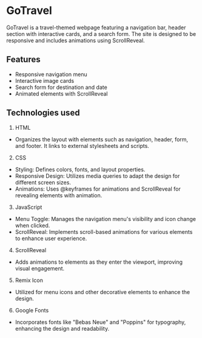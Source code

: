 # GoTravel

GoTravel is a travel-themed webpage featuring a navigation bar, header section with interactive cards, and a search form. The site is designed to be responsive and includes animations using ScrollReveal.

## Features

- Responsive navigation menu
- Interactive image cards
- Search form for destination and date
- Animated elements with ScrollReveal

## Technologies used

1. HTML 
- Organizes the layout with elements such as navigation, header, form, and footer. It links to external stylesheets and scripts.

2. CSS 
- Styling: Defines colors, fonts, and layout properties.
- Responsive Design: Utilizes media queries to adapt the design for different screen sizes.
- Animations: Uses @keyframes for animations and ScrollReveal for revealing elements with animation.

3. JavaScript
- Menu Toggle: Manages the navigation menu's visibility and icon change when clicked.
- ScrollReveal: Implements scroll-based animations for various elements to enhance user experience.

4. ScrollReveal
- Adds animations to elements as they enter the viewport, improving visual engagement.

5. Remix Icon
- Utilized for menu icons and other decorative elements to enhance the design.

6. Google Fonts
- Incorporates fonts like "Bebas Neue" and "Poppins" for typography, enhancing the design and readability.
